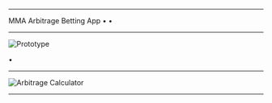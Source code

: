 ________________________________________________________________________________________________________________

MMA Arbitrage Betting App
• 
• 
________________________________________________________________________________________________________________

![Prototype](https://github.com/user-attachments/assets/2bf73a1a-cfa5-4201-a419-31013bd2fce5)

• 
________________________________________________________________________________________________________________


![Arbitrage Calculator](https://github.com/user-attachments/assets/0ee24120-b182-416f-81ed-b955fc257fc1)

________________________________________________________________________________________________________________
